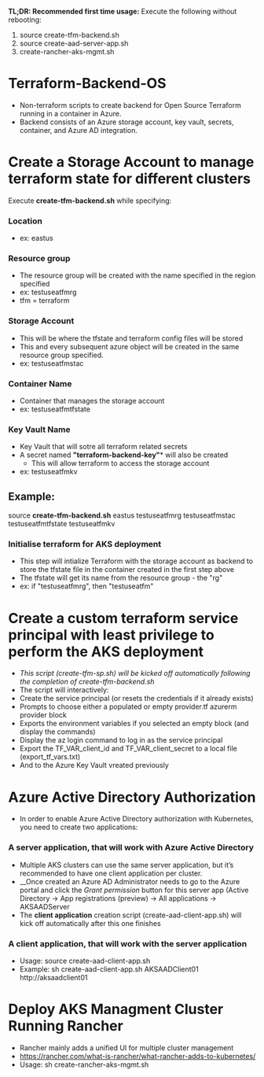 __TL;DR: Recommended first time usage:__
Execute the following without rebooting:
1. source create-tfm-backend.sh
2. source create-aad-server-app.sh
3. create-rancher-aks-mgmt.sh

# Terraform-Backend-OS
* Non-terraform scripts to create backend for Open Source Terraform running in a container in Azure.
* Backend consists of an Azure storage account, key vault, secrets, container, and Azure AD integration.

# Create a Storage Account to manage terraform state for different clusters
Execute **create-tfm-backend.sh** while specifying:
### Location
* ex: eastus
### Resource group
* The resource group will be created with the name specified in the region specified
* ex: testuseatfmrg
 * tfm = terraform
### Storage Account
* This will be where the tfstate and terraform config files will be stored
* This and every subsequent azure object will be created in the same resource group specified.
* ex: testuseatfmstac
### Container Name
* Container that manages the storage account
* ex: testuseatfmtfstate
### Key Vault Name
* Key Vault that will sotre all terraform related secrets
* A secret named **"terraform-backend-key"*** will also be created
  * This will allow terraform to access the storage account
* ex: testuseatfmkv
## Example: 
source **create-tfm-backend.sh** eastus testuseatfmrg testuseatfmstac testuseatfmtfstate testuseatfmkv

### Initialise terraform for AKS deployment
* This step will intialize Terraform with the storage account as backend to store the tfstate file in the container created in the first step above
* The tfstate will get its name from the resource group - the "rg"
* ex: if "testuseatfmrg", then "testuseatfm"

# Create a custom terraform service principal with least privilege to perform the AKS deployment
* *This script (create-tfm-sp.sh) will be kicked off automatically following the completion of create-tfm-backend.sh*
* The script will interactively:
 * Create the service principal (or resets the credentials if it already exists)
 * Prompts to choose either a populated or empty provider.tf azurerm provider block
 * Exports the environment variables if you selected an empty block (and display the commands)
 * Display the az login command to log in as the service principal
 * Export the TF_VAR_client_id and TF_VAR_client_secret to a local file (export_tf_vars.txt)
  * And to the Azure Key Vault vreated previously
 
 # Azure Active Directory Authorization
* In order to enable Azure Active Directory authorization with Kubernetes, you need to create two applications:
### A __server application__, that will work with Azure Active Directory
* Multiple AKS clusters can use the same server application, but it’s recommended to have one client application per cluster.
* __Once created an Azure AD Administrator needs to go to the Azure portal and click the _Grant permission_ button for this server app (Active Directory → App registrations (preview) → All applications → AKSAADServer
* The __client application__ creation script (create-aad-client-app.sh) will kick off automatically after this one finishes

### A __client application__, that will work with the server application
* Usage: source create-aad-client-app.sh <azure ad client app name> <azure ad client url>
 * Example: sh create-aad-client-app.sh AKSAADClient01 http://aksaadclient01

# Deploy AKS Managment Cluster Running Rancher
* Rancher mainly adds a unified UI for multiple cluster management 
 * https://rancher.com/what-is-rancher/what-rancher-adds-to-kubernetes/
* Usage: sh create-rancher-aks-mgmt.sh


